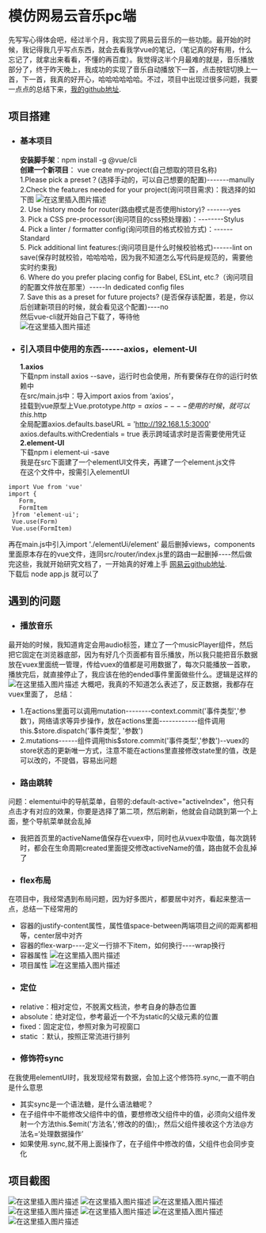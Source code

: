 # 模仿网易云音乐pc端

先写写心得体会吧，经过半个月，我实现了网易云音乐的一些功能。最开始的时候，我记得我几乎写点东西，就会去看我学vue的笔记，（笔记真的好有用，什么忘记了，就拿出来看看，不懂的再百度）。我觉得这半个月最难的就是，音乐播放部分了，终于昨天晚上，我成功的实现了音乐自动播放下一首，点击按钮切换上一首，下一首，我真的好开心，哈哈哈哈哈哈。不过，项目中出现过很多问题，我要一点点的总结下来，[我的github地址](https://github.com/xhysah).

## 项目搭建
- ### 基本项目
	 **安装脚手架**：npm install -g  @vue/cli  
  	**创建一个新项目**： vue create my-project(自己想取的项目名称)  
	 1.Please pick a preset？(选择手动的，可以自己想要的配置)-------manully  
	 2.Check the features needed for your project(询问项目需求)：我选择的如下图
 ![在这里插入图片描述](https://img-blog.csdnimg.cn/20200516185345802.png?x-oss-process=image/watermark,type_ZmFuZ3poZW5naGVpdGk,shadow_10,text_aHR0cHM6Ly9ibG9nLmNzZG4ubmV0L3hoeXh4aHducw==,size_16,color_FFFFFF,t_70)  
	 2. Use history mode for router(路由模式是否使用history)? -------yes  
	 3. Pick a CSS pre-processor(询问项目的css预处理器)：--------Stylus   
	 4.  Pick a linter / formatter config(询问项目的格式校验方式)：------Standard   
	 5.  Pick additional lint features:(询问项目是什么时候校验格式)------lint on save(保存时就校验，哈哈哈哈，因为我不知道怎么写代码是规范的，需要他实时约束我)  
	 6.  Where do you prefer placing config for Babel, ESLint, etc.?（询问项目的配置文件放在那里）-----In dedicated config files  
	 7.  Save this as a preset for future projects? (是否保存该配置，若是，你以后创建新项目的时候，就会看见这个配置)----no  
 然后vue-cli就开始自己下载了，等待他  
![在这里插入图片描述](https://img-blog.csdnimg.cn/20200516185345739.png)
-  ### 引入项目中使用的东西------axios，element-Ul
	 **1.axios**  
 	下载npm install axios --save，运行时也会使用，所有要保存在你的运行时依赖中  
 	在src/main.js中：导入import axios from ‘axios’，  
	 挂载到vue原型上Vue.prototype.$http = axios----使用的时候，就可以this.$http  
 	全局配置axios.defaults.baseURL = 'http://192.168.1.5:3000'  
	 axios.defaults.withCredentials = true 表示跨域请求时是否需要使用凭证  
 	**2.element-UI**  
 	下载npm i element-ui -save  
 	我是在src下面建了一个elementUI文件夹，再建了一个element.js文件  
 	在这个文件中，按需引入elementUI  
 ```javacsipt
 import Vue from 'vue'
 import {
   	Form,
 	FormItem
  }from 'element-ui';
  Vue.use(Form)
  Vue.use(FormItem)
  ```
  再在main.js中引入import './elementUi/element'
 最后删掉views，components里面原本存在的vue文件，连同src/router/index.js里的路由一起删掉----然后做完这些，我就开始研究文档了，一开始真的好难上手
 [网易云github地址](https://github.com/Binaryify/NeteaseCloudMusicApi).  
 下载后 node app.js 就可以了
## 遇到的问题
- ### 播放音乐
最开始的时候，我知道肯定会用audio标签，建立了一个musicPlayer组件，然后把它固定在浏览器底部，因为有好几个页面都有音乐播放，所以我只能把音乐数据放在vuex里面统一管理，传给vuex的值都是可用数据了，每次只能播放一首歌，播放完后，就直接停止了，我应该在他的ended事件里面做些什么。逻辑是这样的
![在这里插入图片描述](https://img-blog.csdnimg.cn/20200516185345847.jpg?x-oss-process=image/watermark,type_ZmFuZ3poZW5naGVpdGk,shadow_10,text_aHR0cHM6Ly9ibG9nLmNzZG4ubmV0L3hoeXh4aHducw==,size_16,color_FFFFFF,t_70)
大概吧，我真的不知道怎么表述了，反正数据，我都存在vuex里面了，
总结：
- 1.在actions里面可以调用mutation--------context.commit('事件类型','参数')，网络请求等异步操作，放在actions里面------------组件调用this.$store.dispatch('事件类型', '参数')
- 2.mutations------组件调用this$store.commit('事件类型','参数')--vuex的store状态的更新唯一方式，注意不能在actions里直接修改state里的值，改是可以改的，不提倡，容易出问题
- ### 路由跳转
问题：elementui中的导航菜单，自带的:default-active="activeIndex"，他只有点击才有对应的效果，你要是选择了第二项，然后刷新，他就会自动跳到第一个上面，整个导航菜单就会乱掉

- 我把首页里的activeName值保存在vuex中，同时也从vuex中取值，每次跳转时，都会在生命周期created里面提交修改activeName的值，路由就不会乱掉了
- ### flex布局
在项目中，我经常遇到布局问题，因为好多图片，都要居中对齐，看起来整洁一点，总结一下经常用的
- 容器的justify-content属性，属性值space-between两端项目之间的距离都相等，center居中对齐
- 容器的flex-warp----定义一行排不下item，如何换行----wrap换行
- 容器属性
![在这里插入图片描述](https://img-blog.csdnimg.cn/20200516200935636.png?x-oss-process=image/watermark,type_ZmFuZ3poZW5naGVpdGk,shadow_10,text_aHR0cHM6Ly9ibG9nLmNzZG4ubmV0L3hoeXh4aHducw==,size_16,color_FFFFFF,t_70)
- 项目属性
![在这里插入图片描述](https://img-blog.csdnimg.cn/20200516200935595.png?x-oss-process=image/watermark,type_ZmFuZ3poZW5naGVpdGk,shadow_10,text_aHR0cHM6Ly9ibG9nLmNzZG4ubmV0L3hoeXh4aHducw==,size_16,color_FFFFFF,t_70)
- ### 定位
- relative：相对定位，不脱离文档流，参考自身的静态位置
- absolute：绝对定位，参考最近一个不为static的父级元素的位置
- fixed：固定定位，参照对象为可视窗口
- static ：默认，按照正常流进行排列
- ### 修饰符sync
在我使用elementUI时，我发现经常有数据，会加上这个修饰符.sync,一直不明白是什么意思

- 其实sync是一个语法糖，是什么语法糖呢？
- 在子组件中不能修改父组件中的值，要想修改父组件中的值，必须向父组件发射一个方法this.$emit('方法名',‘修改的的值);，然后父组件接收这个方法@方法名=‘处理数据操作’
- 如果使用.sync,就不用上面操作了，在子组件中修改的值，父组件也会同步变化
## 项目截图
![在这里插入图片描述](https://img-blog.csdnimg.cn/20200516191250866.png?x-oss-process=image/watermark,type_ZmFuZ3poZW5naGVpdGk,shadow_10,text_aHR0cHM6Ly9ibG9nLmNzZG4ubmV0L3hoeXh4aHducw==,size_16,color_FFFFFF,t_70)
![在这里插入图片描述](https://img-blog.csdnimg.cn/20200516191250802.png?x-oss-process=image/watermark,type_ZmFuZ3poZW5naGVpdGk,shadow_10,text_aHR0cHM6Ly9ibG9nLmNzZG4ubmV0L3hoeXh4aHducw==,size_16,color_FFFFFF,t_70)
![在这里插入图片描述](https://img-blog.csdnimg.cn/20200516191250274.png?x-oss-process=image/watermark,type_ZmFuZ3poZW5naGVpdGk,shadow_10,text_aHR0cHM6Ly9ibG9nLmNzZG4ubmV0L3hoeXh4aHducw==,size_16,color_FFFFFF,t_70)
![在这里插入图片描述](https://img-blog.csdnimg.cn/2020051619125020.png?x-oss-process=image/watermark,type_ZmFuZ3poZW5naGVpdGk,shadow_10,text_aHR0cHM6Ly9ibG9nLmNzZG4ubmV0L3hoeXh4aHducw==,size_16,color_FFFFFF,t_70)
![在这里插入图片描述](https://img-blog.csdnimg.cn/20200516191249824.png?x-oss-process=image/watermark,type_ZmFuZ3poZW5naGVpdGk,shadow_10,text_aHR0cHM6Ly9ibG9nLmNzZG4ubmV0L3hoeXh4aHducw==,size_16,color_FFFFFF,t_70)
![在这里插入图片描述](https://img-blog.csdnimg.cn/20200516191249794.png?x-oss-process=image/watermark,type_ZmFuZ3poZW5naGVpdGk,shadow_10,text_aHR0cHM6Ly9ibG9nLmNzZG4ubmV0L3hoeXh4aHducw==,size_16,color_FFFFFF,t_70)
![在这里插入图片描述](https://img-blog.csdnimg.cn/20200516191249719.png?x-oss-process=image/watermark,type_ZmFuZ3poZW5naGVpdGk,shadow_10,text_aHR0cHM6Ly9ibG9nLmNzZG4ubmV0L3hoeXh4aHducw==,size_16,color_FFFFFF,t_70)
